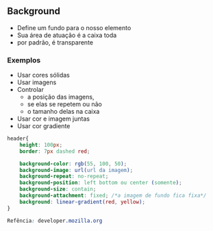 ## Background

- Define um fundo para o nosso elemento
- Sua área de atuação é a caixa toda
- por padrão, é transparente

### Exemplos

- Usar cores sólidas
- Usar imagens
- Controlar
    - a posição das imagens,
    - se elas se repetem ou não
    - o tamanho delas na caixa
- Usar cor e imagem juntas
- Usar cor gradiente

```css
header{
    height: 100px;
    border: 7px dashed red;

    background-color: rgb(55, 100, 50);
    background-image: url(url da imagem);
    background-repeat: no-repeat;
    background-position: left bottom ou center (somente);
    background-size: contain;
    background-attachment: fixed; /*a imagem de fundo fica fixa*/
    background: linear-gradient(red, yellow);
}

Refência: developer.mozilla.org
